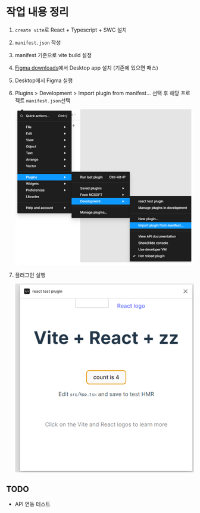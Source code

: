 # 작업 내용 정리

1. `create vite`로 React + Typescript + SWC 설치

2. `manifest.json` 작성

3. manifest 기준으로 vite build 설정

4. [Figma downloads](https://www.figma.com/downloads/)에서 Desktop app 설치 (기존에 있으면 패스)

5. Desktop에서 Figma 실행

6. Plugins > Development > Import plugin from manifest... 선택 후 해당 프로젝트 `manifest.json`선택

   <img src="./docs/add-plugin-in-figma.png" alt="Plugins > Development > Import plugin from manifest... 선택 화면" />

7. 플러그인 실행

   <img src="./docs/run-plugin.png" alt="Plugins 실행 화면" />

## TODO

- API 연동 테스트
